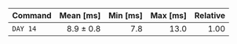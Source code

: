 | Command | Mean [ms] | Min [ms] | Max [ms] | Relative |
|:---|---:|---:|---:|---:|
| `DAY 14` | 8.9 ± 0.8 | 7.8 | 13.0 | 1.00 |
